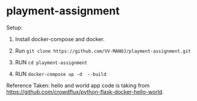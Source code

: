 # playment-assignment

Setup:

1. Install docker-compose and docker.

2. Run `git clone https://github.com/VV-MANOJ/playment-assignment.git`

3. RUN `cd playment-assignment`

4. RUN `docker-compose up -d  --build`


Reference Taken: hello and world app code is taking from https://github.com/crowdflux/python-flask-docker-hello-world.

